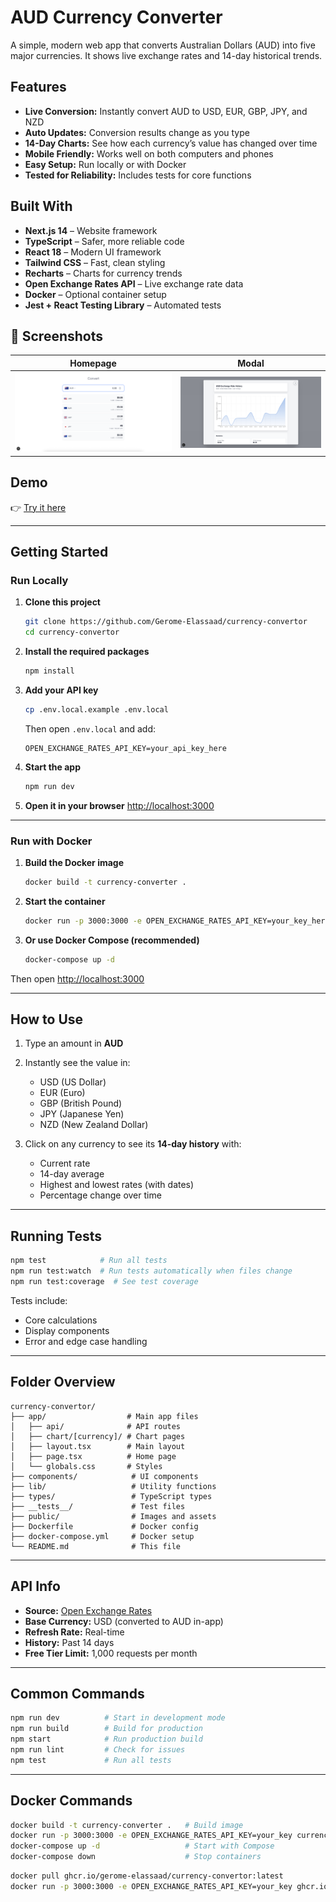 # AUD Currency Converter

A simple, modern web app that converts Australian Dollars (AUD) into five major currencies. It shows live exchange rates and 14-day historical trends.

## Features

* **Live Conversion:** Instantly convert AUD to USD, EUR, GBP, JPY, and NZD
* **Auto Updates:** Conversion results change as you type
* **14-Day Charts:** See how each currency’s value has changed over time
* **Mobile Friendly:** Works well on both computers and phones
* **Easy Setup:** Run locally or with Docker
* **Tested for Reliability:** Includes tests for core functions

## Built With

* **Next.js 14** – Website framework
* **TypeScript** – Safer, more reliable code
* **React 18** – Modern UI framework
* **Tailwind CSS** – Fast, clean styling
* **Recharts** – Charts for currency trends
* **Open Exchange Rates API** – Live exchange rate data
* **Docker** – Optional container setup
* **Jest + React Testing Library** – Automated tests

## 📸 Screenshots

| Homepage                            | Modal                             |
| ----------------------------------- | --------------------------------- |
| ![Homepage](readme_assets/home.png) | ![Modal](readme_assets/modal.png) |

## Demo

👉 [Try it here](currency-convertor-gerome.vercel.app)

---

## Getting Started

### Run Locally

1. **Clone this project**

   ```bash
   git clone https://github.com/Gerome-Elassaad/currency-convertor
   cd currency-convertor
   ```

2. **Install the required packages**

   ```bash
   npm install
   ```

3. **Add your API key**

   ```bash
   cp .env.local.example .env.local
   ```

   Then open `.env.local` and add:

   ```
   OPEN_EXCHANGE_RATES_API_KEY=your_api_key_here
   ```

4. **Start the app**

   ```bash
   npm run dev
   ```

5. **Open it in your browser**
   [http://localhost:3000](http://localhost:3000)

---

### Run with Docker

1. **Build the Docker image**

   ```bash
   docker build -t currency-converter .
   ```

2. **Start the container**

   ```bash
   docker run -p 3000:3000 -e OPEN_EXCHANGE_RATES_API_KEY=your_key_here currency-converter
   ```

3. **Or use Docker Compose (recommended)**

   ```bash
   docker-compose up -d
   ```

Then open [http://localhost:3000](http://localhost:3000)

---

## How to Use

1. Type an amount in **AUD**

2. Instantly see the value in:

   * USD (US Dollar)
   * EUR (Euro)
   * GBP (British Pound)
   * JPY (Japanese Yen)
   * NZD (New Zealand Dollar)

3. Click on any currency to see its **14-day history** with:

   * Current rate
   * 14-day average
   * Highest and lowest rates (with dates)
   * Percentage change over time

---

## Running Tests

```bash
npm test            # Run all tests
npm run test:watch  # Run tests automatically when files change
npm run test:coverage  # See test coverage
```

Tests include:

* Core calculations
* Display components
* Error and edge case handling

---

## Folder Overview

```
currency-convertor/
├── app/                  # Main app files
│   ├── api/              # API routes
│   ├── chart/[currency]/ # Chart pages
│   ├── layout.tsx        # Main layout
│   ├── page.tsx          # Home page
│   └── globals.css       # Styles
├── components/            # UI components
├── lib/                   # Utility functions
├── types/                 # TypeScript types
├── __tests__/             # Test files
├── public/                # Images and assets
├── Dockerfile             # Docker config
├── docker-compose.yml     # Docker setup
└── README.md              # This file
```

---

## API Info

* **Source:** [Open Exchange Rates](https://openexchangerates.org)
* **Base Currency:** USD (converted to AUD in-app)
* **Refresh Rate:** Real-time
* **History:** Past 14 days
* **Free Tier Limit:** 1,000 requests per month

---

## Common Commands

```bash
npm run dev          # Start in development mode
npm run build        # Build for production
npm start            # Run production build
npm run lint         # Check for issues
npm test             # Run all tests
```

---

## Docker Commands

```bash
docker build -t currency-converter .   # Build image
docker run -p 3000:3000 -e OPEN_EXCHANGE_RATES_API_KEY=your_key currency-converter  # Run container
docker-compose up -d                   # Start with Compose
docker-compose down                    # Stop containers
```

```bash
docker pull ghcr.io/gerome-elassaad/currency-convertor:latest
docker run -p 3000:3000 -e OPEN_EXCHANGE_RATES_API_KEY=your_key ghcr.io/gerome-elassaad/currency-convertor:latest
```
